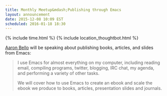 ```yaml
---
title: Monthly Meetup&mdash;Publishing through Emacs
layout: announcement
date: 2015-12-08 10:09 EST
scheduled: 2016-01-18 18:30
---
```


{% include time.html %}
{% include location_thoughtbot.html %}

[Aaron Bello][] will be speaking about publishing books, articles, and slides
from Emacs:

> I use Emacs for almost everything on my computer, including reading email,
> compiling programs, twitter, blogging, IRC chat, my agenda, and performing a
> variety of other tasks.
>
> We will cover how to use Emacs to create an ebook and scale the ebook we
> produce to books, articles, presentation slides and journals.

[Aaron Bello]:  https://hosttor.com
